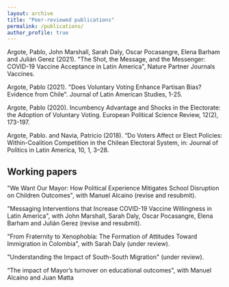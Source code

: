 ```yaml
---
layout: archive
title: "Peer-reviewed publications"
permalink: /publications/
author_profile: true
---
```


Argote, Pablo, John Marshall, Sarah Daly, Oscar Pocasangre, Elena Barham and Julián Gerez (2021).
"The Shot, the Message, and the Messenger: COVID-19 Vaccine Acceptance in Latin America", Nature
Partner Journals Vaccines.

Argote, Pablo (2021). "Does Voluntary Voting Enhance Partisan Bias? Evidence from Chile". Journal
of Latin American Studies, 1-25.

Argote, Pablo (2020). Incumbency Advantage and Shocks in the Electorate: the Adoption of Voluntary
Voting. European Political Science Review, 12(2), 173-197.

Argote, Pablo. and Navia, Patricio (2018). “Do Voters Affect or Elect Policies: Within-Coalition Competition in the Chilean Electoral System, in: Journal of Politics in Latin America, 10, 1, 3–28.


## Working papers

"We Want Our Mayor: How Political Experience Mitigates School Disruption on Children Outcomes",
with Manuel Alcaino (revise and resubmit).

"Messaging Interventions that Increase COVID-19 Vaccine Willingness in Latin America", with John
Marshall, Sarah Daly, Oscar Pocasangre, Elena Barham and Julián Gerez (revise and resubmit).

"From Fraternity to Xenophobia: The Formation of Attitudes Toward Immigration in Colombia", with
Sarah Daly (under review).

"Understanding the Impact of South-South Migration" (under review).

“The impact of Mayor’s turnover on educational outcomes", with Manuel Alcaino and Juan Matta
